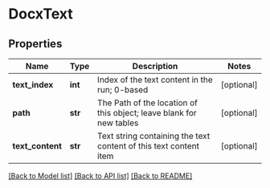 # DocxText

## Properties
Name | Type | Description | Notes
------------ | ------------- | ------------- | -------------
**text_index** | **int** | Index of the text content in the run; 0-based | [optional] 
**path** | **str** | The Path of the location of this object; leave blank for new tables | [optional] 
**text_content** | **str** | Text string containing the text content of this text content item | [optional] 

[[Back to Model list]](../README.md#documentation-for-models) [[Back to API list]](../README.md#documentation-for-api-endpoints) [[Back to README]](../README.md)


